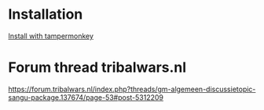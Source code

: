 # Installation
[Install with tampermonkey](https://raw.githubusercontent.com/iwantwin/tribalwars-scripts/master/hide_incomings/hide_incomings.user.js)

# Forum thread tribalwars.nl
https://forum.tribalwars.nl/index.php?threads/gm-algemeen-discussietopic-sangu-package.137674/page-53#post-5312209